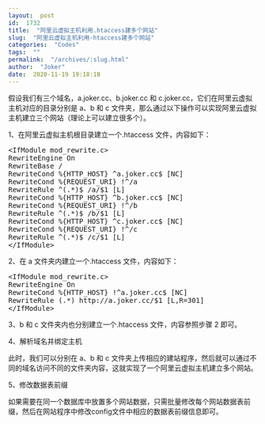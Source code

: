 ```yaml
---
layout:  post
id:  1732
title:  "阿里云虚拟主机利用.htaccess建多个网站"
slug:  "阿里云虚拟主机利用-htaccess建多个网站"
categories:  "Codes"
tags:  ""
permalink:  "/archives/:slug.html"
author:  "Joker"
date:  2020-11-19 19:18:18
---
```




假设我们有三个域名，a.joker.cc、b.joker.cc 和 c.joker.cc，它们在阿里云虚拟主机对应的目录分别是 a、b 和 c 文件夹，那么通过以下操作可以实现阿里云虚拟主机建立三个网站（理论上可以建立很多个）。

1、在阿里云虚拟主机根目录建立一个.htaccess 文件，内容如下：
<div class="dp-highlighter nogutter">
<pre class="prettyprint">&lt;IfModule mod_rewrite.c&gt;
RewriteEngine On
RewriteBase /
RewriteCond %{HTTP_HOST} ^a.joker.cc$ [NC]
RewriteCond %{REQUEST_URI} !^/a
RewriteRule ^(.*)$ /a/$1 [L]
RewriteCond %{HTTP_HOST} ^b.joker.cc$ [NC]
RewriteCond %{REQUEST_URI} !^/b
RewriteRule ^(.*)$ /b/$1 [L]
RewriteCond %{HTTP_HOST} ^c.joker.cc$ [NC]
RewriteCond %{REQUEST_URI} !^/c
RewriteRule ^(.*)$ /c/$1 [L]
&lt;/IfModule&gt;</pre>
</div>
2、在 a 文件夹内建立一个.htaccess 文件，内容如下：
<div class="dp-highlighter nogutter">
<pre class="prettyprint">&lt;IfModule mod_rewrite.c&gt;
RewriteEngine On
RewriteCond %{HTTP_HOST} !^a.joker.cc$ [NC]
RewriteRule (.*) http://a.joker.cc/$1 [L,R=301]
&lt;/IfModule&gt;</pre>
</div>
3、b 和 c 文件夹内也分别建立一个.htaccess 文件，内容参照步骤 2 即可。

4、解析域名并绑定主机

此时，我们可以分别在 a、b 和 c 文件夹上传相应的建站程序，然后就可以通过不同的域名访问不同的文件夹内容，这就实现了一个阿里云虚拟主机建立多个网站。

5、修改数据表前缀

如果需要在同一个数据库中放置多个网站数据，只需批量修改每个网站数据表前缀，然后在网站程序中修改config文件中相应的数据表前缀信息即可。